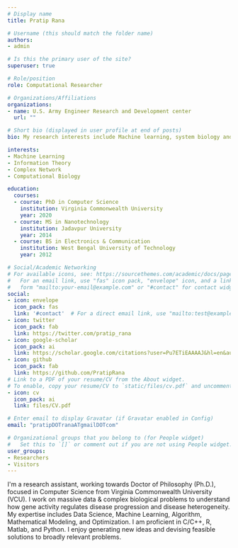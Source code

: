 ```yaml
---
# Display name
title: Pratip Rana

# Username (this should match the folder name)
authors:
- admin

# Is this the primary user of the site?
superuser: true

# Role/position
role: Computational Researcher

# Organizations/Affiliations
organizations:
- name: U.S. Army Engineer Research and Development center
  url: ""

# Short bio (displayed in user profile at end of posts)
bio: My research interests include Machine learning, system biology and complex system

interests:
- Machine Learning
- Information Theory
- Complex Network
- Computational Biology

education:
  courses:
  - course: PhD in Computer Science
    institution: Virginia Commonwealth University
    year: 2020
  - course: MS in Nanotechnology
    institution: Jadavpur University
    year: 2014
  - course: BS in Electronics & Communication
    institution: West Bengal University of Technology
    year: 2012

# Social/Academic Networking
# For available icons, see: https://sourcethemes.com/academic/docs/page-builder/#icons
#   For an email link, use "fas" icon pack, "envelope" icon, and a link in the
#   form "mailto:your-email@example.com" or "#contact" for contact widget.
social:
- icon: envelope
  icon_pack: fas
  link: '#contact'  # For a direct email link, use "mailto:test@example.org".
- icon: twitter
  icon_pack: fab
  link: https://twitter.com/pratip_rana
- icon: google-scholar
  icon_pack: ai
  link: https://scholar.google.com/citations?user=Pu7ETiEAAAAJ&hl=en&authuser=1
- icon: github
  icon_pack: fab
  link: https://github.com/PratipRana
# Link to a PDF of your resume/CV from the About widget.
# To enable, copy your resume/CV to `static/files/cv.pdf` and uncomment the lines below.
- icon: cv
  icon_pack: ai
  link: files/CV.pdf

# Enter email to display Gravatar (if Gravatar enabled in Config)
email: "pratipDOTranaATgmailDOTcom"

# Organizational groups that you belong to (for People widget)
#   Set this to `[]` or comment out if you are not using People widget.
user_groups:
- Researchers
- Visitors
---
```


I'm a research assistant, working towards Doctor of Philosophy (Ph.D.), focused in Computer Science from Virginia Commonwealth University (VCU). I work on massive data & complex biological problems to understand how gene activity regulates disease progression and disease heterogeneity. My expertise includes Data Science, Machine Learning, Algorithm, Mathematical Modeling, and Optimization. I am proficient in C/C++, R, Matlab, and Python. I enjoy generating new ideas and devising feasible solutions to broadly relevant problems. 